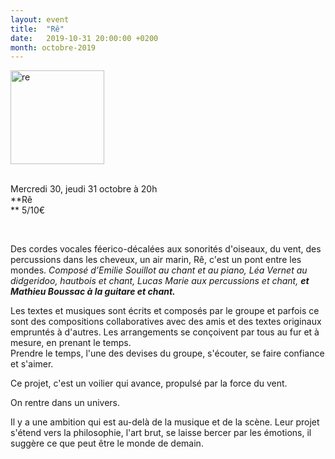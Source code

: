 ```yaml
---
layout: event
title:  "Rê"
date:   2019-10-31 20:00:00 +0200
month: octobre-2019
---
```

<span style="font-weight:400;"><img class="alignleft size-thumbnail wp-image-6683" src="http://localhost/wpagendarts/wp-content/uploads/2019/06/re.jpg?w=150" alt="re" width="150" height="150" srcset="http://localhost/wpagendarts/wp-content/uploads/2019/06/re.jpg 425w, http://localhost/wpagendarts/wp-content/uploads/2019/06/re-300x300.jpg 300w, http://localhost/wpagendarts/wp-content/uploads/2019/06/re-150x150.jpg 150w" sizes="(max-width: 150px) 100vw, 150px" /></span>

<span style="font-weight:400;"><br /> Mercredi 30, jeudi 31 octobre à 20h<br /> </span>**Rê  
** <span style="font-weight:400;">5/10€</span>

&nbsp;

<span style="font-weight:400;">Des cordes vocales féerico-décalées aux sonorités d'oiseaux, du vent, des percussions dans les cheveux, un air marin, Rê, c'est un pont entre les mondes. <em>Composé d’Emilie Souillot au chant et au piano, Léa Vernet au didgeridoo, hautbois et chant, Lucas Marie aux percussions et chant, <strong>et Mathieu Boussac à la guitare et chant.</strong></em></span>

Les textes et musiques sont écrits et composés par le groupe et parfois ce sont des compositions collaboratives avec des amis et des textes originaux empruntés à d'autres. Les arrangements se conçoivent par tous au fur et à mesure, en prenant le temps.  
Prendre le temps, l'une des devises du groupe, s'écouter, se faire confiance et s'aimer.

Ce projet, c'est un voilier qui avance, propulsé par la force du vent.

<p class="font_7">
  On rentre dans un univers.
</p>

Il y a une ambition qui est au-delà de la musique et de la scène. Leur projet s'étend vers la philosophie, l'art brut, se laisse bercer par les émotions, il suggère ce que peut être le monde de demain.

<p class="font_7">
  <span class="wixGuard">​</span>
</p>